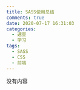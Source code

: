 ```yaml
---
title: SASS使用总结
comments: true
date: 2020-07-17 16:31:03
categories:
  - 速查
  - 学习
tags:
  - SASS
  - CSS
  - 前端
---
```


没有内容
